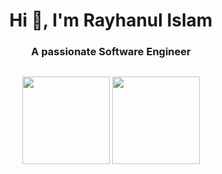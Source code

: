 <h1 align="center">Hi 👋, I'm Rayhanul Islam</h1>
<h3 align="center">A passionate Software Engineer</h3>
<p align="left"> <a href="https://twitter.com/" target="blank"><img src="https://img.shields.io/twitter/follow/?logo=twitter&style=for-the-badge" alt="" /></a> </p>

<p align=center>
 <img height="140px"  src="https://github-readme-stats.vercel.app/api?username=rayhanul2008&show_icons=true&hide_title=true&hide_border=true&theme=tokyonight&count_private=true" />
  <img height="140px"  src="https://github-readme-stats.vercel.app/api/top-langs/?username=rayhanul2008&layout=compact&hide_title=true&hide_border=true&theme=tokyonight&count_private=true" />
 </p>
